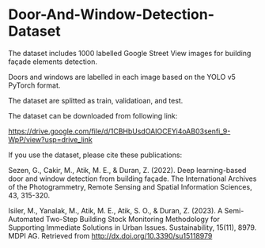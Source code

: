 # Door-And-Window-Detection-Dataset

The dataset includes 1000 labelled Google Street View images for building façade elements detection. 

Doors and windows are labelled in each image based on the YOLO v5 PyTorch format.

The dataset are splitted as train, validatioan, and test.

The dataset can be downloaded from following link:

https://drive.google.com/file/d/1CBHbUsdOAIOCEYi4oAB03senfi_9-WpP/view?usp=drive_link

If you use the dataset, please cite these publications:

Sezen, G., Cakir, M., Atik, M. E., & Duran, Z. (2022). Deep learning-based door and window detection from building façade. The International Archives of the Photogrammetry, Remote Sensing and Spatial Information Sciences, 43, 315-320.

Isiler, M., Yanalak, M., Atik, M. E., Atik, S. O., & Duran, Z. (2023). A Semi-Automated Two-Step Building Stock Monitoring Methodology for Supporting Immediate Solutions in Urban Issues. Sustainability, 15(11), 8979. MDPI AG. Retrieved from http://dx.doi.org/10.3390/su15118979
